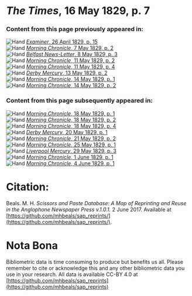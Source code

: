 # *The Times*, 16 May 1829, p. 7  
  
### Content from this page previously appeared in:  
![Hand](http://scissorsandpaste.net/wp-content/uploads/2017/06/smallhandpointer.png) [*Examiner*, 26 April 1829, p. 15](https://mhbeals.github.io/sap_html/Examiner/Examiner-26-April-1829-p-15)  
![Hand](http://scissorsandpaste.net/wp-content/uploads/2017/06/smallhandpointer.png) [*Morning Chronicle*, 7 May 1829, p. 2](https://mhbeals.github.io/sap_html/Morning-Chronicle/Morning-Chronicle-7-May-1829-p-2)  
![Hand](http://scissorsandpaste.net/wp-content/uploads/2017/06/smallhandpointer.png) [*Belfast News-Letter*, 8 May 1829, p. 3](https://mhbeals.github.io/sap_html/Belfast-News-Letter/Belfast-News-Letter-8-May-1829-p-3)  
![Hand](http://scissorsandpaste.net/wp-content/uploads/2017/06/smallhandpointer.png) [*Morning Chronicle*, 11 May 1829, p. 2](https://mhbeals.github.io/sap_html/Morning-Chronicle/Morning-Chronicle-11-May-1829-p-2)  
![Hand](http://scissorsandpaste.net/wp-content/uploads/2017/06/smallhandpointer.png) [*Morning Chronicle*, 11 May 1829, p. 4](https://mhbeals.github.io/sap_html/Morning-Chronicle/Morning-Chronicle-11-May-1829-p-4)  
![Hand](http://scissorsandpaste.net/wp-content/uploads/2017/06/smallhandpointer.png) [*Derby Mercury*, 13 May 1829, p. 2](https://mhbeals.github.io/sap_html/Derby-Mercury/Derby-Mercury-13-May-1829-p-2)  
![Hand](http://scissorsandpaste.net/wp-content/uploads/2017/06/smallhandpointer.png) [*Morning Chronicle*, 14 May 1829, p. 1](https://mhbeals.github.io/sap_html/Morning-Chronicle/Morning-Chronicle-14-May-1829-p-1)  
![Hand](http://scissorsandpaste.net/wp-content/uploads/2017/06/smallhandpointer.png) [*Morning Chronicle*, 14 May 1829, p. 2](https://mhbeals.github.io/sap_html/Morning-Chronicle/Morning-Chronicle-14-May-1829-p-2)  
  
### Content from this page subsequently appeared in:  
![Hand](http://scissorsandpaste.net/wp-content/uploads/2017/06/smallhandpointer.png) [*Morning Chronicle*, 18 May 1829, p. 1](https://mhbeals.github.io/sap_html/Morning-Chronicle/Morning-Chronicle-18-May-1829-p-1)  
![Hand](http://scissorsandpaste.net/wp-content/uploads/2017/06/smallhandpointer.png) [*Morning Chronicle*, 18 May 1829, p. 2](https://mhbeals.github.io/sap_html/Morning-Chronicle/Morning-Chronicle-18-May-1829-p-2)  
![Hand](http://scissorsandpaste.net/wp-content/uploads/2017/06/smallhandpointer.png) [*Morning Chronicle*, 18 May 1829, p. 4](https://mhbeals.github.io/sap_html/Morning-Chronicle/Morning-Chronicle-18-May-1829-p-4)  
![Hand](http://scissorsandpaste.net/wp-content/uploads/2017/06/smallhandpointer.png) [*Derby Mercury*, 20 May 1829, p. 1](https://mhbeals.github.io/sap_html/Derby-Mercury/Derby-Mercury-20-May-1829-p-1)  
![Hand](http://scissorsandpaste.net/wp-content/uploads/2017/06/smallhandpointer.png) [*Morning Chronicle*, 21 May 1829, p. 2](https://mhbeals.github.io/sap_html/Morning-Chronicle/Morning-Chronicle-21-May-1829-p-2)  
![Hand](http://scissorsandpaste.net/wp-content/uploads/2017/06/smallhandpointer.png) [*Morning Chronicle*, 25 May 1829, p. 1](https://mhbeals.github.io/sap_html/Morning-Chronicle/Morning-Chronicle-25-May-1829-p-1)  
![Hand](http://scissorsandpaste.net/wp-content/uploads/2017/06/smallhandpointer.png) [*Liverpool Mercury*, 29 May 1829, p. 3](https://mhbeals.github.io/sap_html/Liverpool-Mercury/Liverpool-Mercury-29-May-1829-p-3)  
![Hand](http://scissorsandpaste.net/wp-content/uploads/2017/06/smallhandpointer.png) [*Morning Chronicle*, 1 June 1829, p. 1](https://mhbeals.github.io/sap_html/Morning-Chronicle/Morning-Chronicle-1-June-1829-p-1)  
![Hand](http://scissorsandpaste.net/wp-content/uploads/2017/06/smallhandpointer.png) [*Morning Chronicle*, 4 June 1829, p. 1](https://mhbeals.github.io/sap_html/Morning-Chronicle/Morning-Chronicle-4-June-1829-p-1)  


# Citation: 

Beals. M. H. *Scissors and Paste Database: A Map of Reprinting and Reuse in the Anglophone Newspaper Press v.1.0.1.* 2 June 2017. Available at [https://github.com/mhbeals/sap_reprints/](https://github.com/mhbeals/sap_reprints/). 

# Nota Bona

Bibliometric data is time consuming to produce but benefits us all. Please remember to cite or acknowledge this and any other bibliometric data you use in your research. All data is available CC-BY 4.0 at [https://github.com/mhbeals/sap_reprints](https://github.com/mhbeals/sap_reprints)